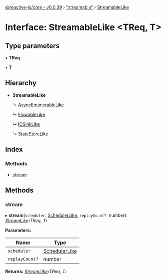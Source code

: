 [@reactive-js/core - v0.0.39](../README.md) › ["streamable"](../modules/_streamable_.md) › [StreamableLike](_streamable_.streamablelike.md)

# Interface: StreamableLike <**TReq, T**>

## Type parameters

▪ **TReq**

▪ **T**

## Hierarchy

* **StreamableLike**

  ↳ [AsyncEnumerableLike](_asyncenumerable_.asyncenumerablelike.md)

  ↳ [FlowableLike](_flowable_.flowablelike.md)

  ↳ [IOSinkLike](_io_.iosinklike.md)

  ↳ [StateStoreLike](_statestore_.statestorelike.md)

## Index

### Methods

* [stream](_streamable_.streamablelike.md#stream)

## Methods

###  stream

▸ **stream**(`scheduler`: [SchedulerLike](_scheduler_.schedulerlike.md), `replayCount?`: number): *[StreamLike](_observable_.streamlike.md)‹TReq, T›*

**Parameters:**

Name | Type |
------ | ------ |
`scheduler` | [SchedulerLike](_scheduler_.schedulerlike.md) |
`replayCount?` | number |

**Returns:** *[StreamLike](_observable_.streamlike.md)‹TReq, T›*
